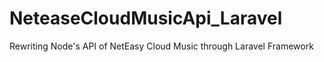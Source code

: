 # NeteaseCloudMusicApi_Laravel
Rewriting Node's API of NetEasy Cloud Music through Laravel Framework
